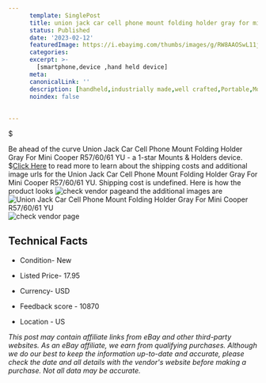 ```yaml
---
      template: SinglePost
      title: union jack car cell phone mount folding holder gray for mini cooper r57 60 61 yu
      status: Published
      date: '2023-02-12'
      featuredImage: https://i.ebayimg.com/thumbs/images/g/RW8AAOSwL11jqlUR/s-l225.jpg
      categories: 
      excerpt: >-
        [smartphone,device ,hand held device]
      meta:
      canonicalLink: ''
      description: [handheld,industrially made,well crafted,Portable,Mobile,Compact,Convenient,Lightweight,Maneuverable,Man-portable,Miniature,Carriable,Hand-held,Light,Holdable,Transportable,Mobile device,Pocket-sized,On-the-go,Wireless,Cordless,Compact size,Convenient size, smartphone,device ,hand held device]
      noindex: false
      
        
---
```

$

Be ahead of the curve Union Jack Car Cell Phone Mount Folding Holder Gray For Mini Cooper R57/60/61 YU - a 1-star Mounts & Holders device.
$[Click Here](https://www.ebay.com/itm/354479908926?hash=item5288a6283e%3Ag%3ARW8AAOSwL11jqlUR&mkevt=1&mkcid=1&mkrid=711-53200-19255-0&campid=%253CePNCampaignId%253E&customid=%253CreferenceId%253E&toolid=10049) to read more to learn about the shipping costs and additional image urls for the Union Jack Car Cell Phone Mount Folding Holder Gray For Mini Cooper R57/60/61 YU. Shipping cost is undefined. Here is how the product looks ![check vendor page](https://i.ebayimg.com/thumbs/images/g/RW8AAOSwL11jqlUR/s-l225.jpg)and the additional images are![Union Jack Car Cell Phone Mount Folding Holder Gray For Mini Cooper R57/60/61 YU](https://i.ebayimg.com/images/g/RW8AAOSwL11jqlUR/s-l960.jpg)![check vendor page](https://origin-galleryplus.ebayimg.com/ws/web/354479908926_2_0_1/225x225.jpg,https://origin-galleryplus.ebayimg.com/ws/web/354479908926_3_0_1/225x225.jpg,https://origin-galleryplus.ebayimg.com/ws/web/354479908926_4_0_1/225x225.jpg,https://origin-galleryplus.ebayimg.com/ws/web/354479908926_5_0_1/225x225.jpg,https://origin-galleryplus.ebayimg.com/ws/web/354479908926_6_0_1/225x225.jpg,https://origin-galleryplus.ebayimg.com/ws/web/354479908926_7_0_1/225x225.jpg,https://origin-galleryplus.ebayimg.com/ws/web/354479908926_8_0_1/225x225.jpg,https://origin-galleryplus.ebayimg.com/ws/web/354479908926_9_0_1/225x225.jpg,https://origin-galleryplus.ebayimg.com/ws/web/354479908926_10_0_1/225x225.jpg,https://origin-galleryplus.ebayimg.com/ws/web/354479908926_11_0_1/225x225.jpg,https://origin-galleryplus.ebayimg.com/ws/web/354479908926_12_0_1/225x225.jpg)



 ## Technical Facts 



     
      

 - Condition- New 


      

 - Listed Price- 17.95 


      

 - Currency- USD 


      

 - Feedback score - 10870 


      

 - Location - US 


      
      

 *_This post may contain affiliate links from eBay and other third-party websites. As an eBay affiliate, we earn from qualifying purchases. Although we do our best to keep the information up-to-date and accurate, please check the date and all details with the vendor's website before making a purchase. Not all data may be accurate._*






